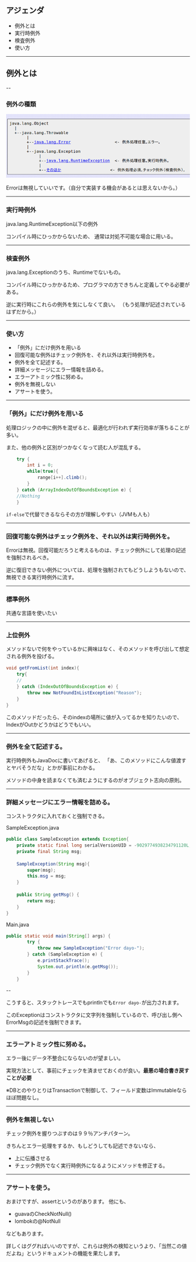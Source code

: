 
## アジェンダ

* 例外とは
* 実行時例外
* 検査例外
* 使い方

---

## 例外とは

--

### 例外の種類

![alt](./types.png)

Errorは無視していいです。（自分で実装する機会があるとは思えないから。）

---

### 実行時例外

java.lang.RuntimeException以下の例外

コンパイル時にひっかからないため、
通常は対処不可能な場合に用いる。

---

### 検査例外

java.lang.Exceptionのうち、Runtimeでないもの。

コンパイル時にひっかかるため、プログラマの方できちんと定義してやる必要がある。

逆に実行時にこれらの例外を気にしなくて良い。
（もう処理が記述されているはずだから。）

---


### 使い方

* 「例外」にだけ例外を用いる
* 回復可能な例外はチェック例外を、それ以外は実行時例外を。
* 例外を全て記述する。
* 詳細メッセージにエラー情報を詰める。
* エラーアトミック性に努める。
* 例外を無視しない
* アサートを使う。


---

### 「例外」にだけ例外を用いる

処理ロジックの中に例外を混ぜると、最適化が行われず実行効率が落ちることが多い。

また、他の例外と区別がつかなくなって読む人が混乱する。

```java
	try {
		int i = 0;
		while(true){
			range[i++].climb();
		}
	} catch (ArrayIndexOutOfBoundsException e) {
	//Nothing
	}

```

`if-else`で代替できるならその方が理解しやすい（JVMも人も）

---

### 回復可能な例外はチェック例外を、それ以外は実行時例外を。

Errorは無視。回復可能だろうと考えるものは、チェック例外にして処理の記述を強制されるべき。

逆に復旧できない例外については、処理を強制されてもどうしようもないので、無視できる実行時例外に流す。

---


### 標準例外
共通な言語を使いたい

---

### 上位例外
メソッドないで何をやっているかに興味はなく、そのメソッドを呼び出して想定される例外を投げる。

```java
void getFromList(int index){
	try{
	//
	} catch (IndexOutOfBoundsException e) {
		throw new NotFoundInListException("Reason");
	} 
}

```

このメソッドだったら、そのindexの場所に値が入ってるかを知りたいので、
IndexがOutかどうかはどうでもいい。

---


### 例外を全て記述する。

実行時例外もJavaDocに書いてあげると、
「あ、このメソッドにこんな値渡すとヤバそうだな」とかが事前にわかる。

メソッドの中身を読まなくても済むようにするのがオブジェクト志向の原則。

---

### 詳細メッセージにエラー情報を詰める。

コンストラクタに入れておくと強制できる。

SampleException.java
```java
public class SampleException extends Exception{
	private static final long serialVersionUID = -9029774938234791120L;
	private final String msg;
	
	SampleException(String msg){
		super(msg);
		this.msg = msg;	
	}

	public String getMsg() {
		return msg;
	}
}
```

Main.java
```java
public static void main(String[] args) {
		try {
			throw new SampleException("Error dayo-");
		} catch (SampleException e) {
			e.printStackTrace();
			System.out.println(e.getMsg());
		}
	}
```

--

こうすると、スタックトレースでもprintlnでも`Error dayo-`が出力されます。

このExceptionはコンストラクタに文字列を強制しているので、呼び出し側へErrorMsgの記述を強制できます。

---

### エラーアトミック性に努める。

エラー後にデータ不整合にならないのが望ましい。

実現方法として、事前にチェックを済ませておくのが良い。**最悪の場合書き戻すことが必要**

※DBとのやりとりはTransactionで制御して、フィールド変数はImmutableならほぼ問題なし。

---

### 例外を無視しない

チェック例外を握りつぶすのは９９％アンチパターン。

きちんとエラー処理をするか、もしどうしても記述できないなら、

- 上に伝播させる
- チェック例外でなく実行時例外になるようにメソッドを修正する。

---

### アサートを使う。

おまけですが、assertというのがあります。
他にも、

- guavaのCheckNotNull()
- lombokの@NotNull

などもあります。

詳しくはググればいいのですが、これらは例外の検知というより、「当然この値だよね」というドキュメントの機能を果たします。



